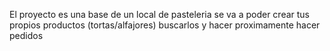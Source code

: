 El proyecto es una base de un local de pasteleria
se va a poder crear tus propios productos (tortas/alfajores)
buscarlos y hacer proximamente hacer pedidos
